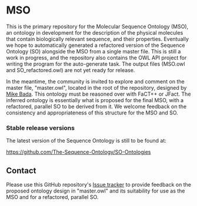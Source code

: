 # MSO

This is the primary repository for the Molecular Sequence Ontology (MSO), an ontology in development for the description of the physical molecules that contain biologically relevant sequence, and their properties. Eventually we hope to automatically generated a refactored version of the Sequence Ontology (SO) alongside the MSO from a single master file. This is still a work in progress, and the repository also contains the OWL API project for writing the program for the auto-generate task. The output files (MSO.owl and SO_refactored.owl) are not yet ready for release.

In the meantime, the community is invited to explore and comment on the master file, "master.owl", located in the root of the repository, designed by [Mike Bada](https://github.com/mikebada). This ontology must be reasoned over with FaCT++ or JFact. The inferred ontology is essentially what is proposed for the final MSO, with a refactored, parallel SO to be derived from it. We welcome feedback on the consistency and appropriateness of this structure for the MSO and SO. 

### Stable release versions

The latest version of the Sequence Ontology is still to be found at:

https://github.com/The-Sequence-Ontology/SO-Ontologies

## Contact
Please use this GitHub repository's [Issue tracker](https://github.com/msinclair2/so-refactored/issues) to provide feedback on the proposed ontology design in "master.owl" and its suitability for use as the MSO and for a refactored, parallel SO.

